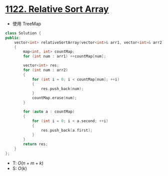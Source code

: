 # [1122\. Relative Sort Array](https://leetcode.com/problems/relative-sort-array/)

- 使用 TreeMap

```cpp
class Solution {
public:
    vector<int> relativeSortArray(vector<int>& arr1, vector<int>& arr2)
    {
        map<int, int> countMap;
        for (int num : arr1) ++countMap[num];

        vector<int> res;
        for (int num : arr2)
        {
            for (int i = 0; i < countMap[num]; ++i)
            {
                res.push_back(num);
            }
            countMap.erase(num);
        }

        for (auto a : countMap)
        {
            for (int i = 0; i < a.second; ++i)
            {
                res.push_back(a.first);
            }
        }
        return res;
    }
};
```

- T: $O(n + m + k)$
- S: $O(k)$

